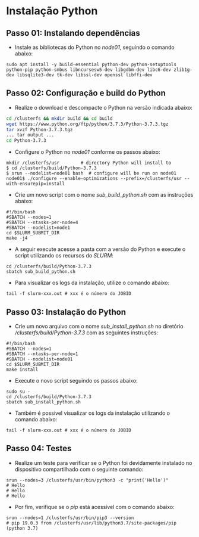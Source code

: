 # Instalação Python

## Passo 01: Instalando dependências
- Instale as bibliotecas do Python no _node01_, seguindo o comando abaixo:
```shell
sudo apt install -y build-essential python-dev python-setuptools python-pip python-smbus libncursesw5-dev libgdbm-dev libc6-dev zlib1g-dev libsqlite3-dev tk-dev libssl-dev openssl libffi-dev
```

## Passo 02: Configuração e build do Python
- Realize o download e descompacte o Python na versão indicada abaixo:
```sh
cd /clusterfs && mkdir build && cd build
wget https://www.python.org/ftp/python/3.7.3/Python-3.7.3.tgz
tar xvzf Python-3.7.3.tgz
... tar output ...
cd Python-3.7.3
```

- Configure o Python no _node01_ conforme os passos abaixo:
```shell
mkdir /clusterfs/usr        # directory Python will install to
$ cd /clusterfs/build/Python-3.7.3
$ srun --nodelist=node01 bash  # configure will be run on node01
node01$ ./configure --enable-optimizations --prefix=/clusterfs/usr --with-ensurepip=install
```

- Crie um novo script com o nome *sub_build_python.sh* com as instruções abaixo:
```shell
#!/bin/bash
#SBATCH --nodes=1
#SBATCH --ntasks-per-node=4
#SBATCH --nodelist=node1
cd $SLURM_SUBMIT_DIR
make -j4
```

- A seguir execute acesse a pasta com a versão do Python e execute o script utilizando os recursos do _SLURM_: 
```shell
cd /clusterfs/build/Python-3.7.3
sbatch sub_build_python.sh
```

- Para visualizar os logs da instalação, utilize o comando abaixo:
```shell
tail -f slurm-xxx.out # xxx é o número do JOBID
```

## Passo 03: Instalação do Python
- Crie um novo arquivo com o nome *sub_install_python.sh* no diretório */clusterfs/build/Python-3.7.3* com as seguintes instruções:
```shell
#!/bin/bash
#SBATCH --nodes=1
#SBATCH --ntasks-per-node=1
#SBATCH --nodelist=node01
cd $SLURM_SUBMIT_DIR
make install
```

- Execute o novo script seguindo os passos abaixo:
```shell
sudo su -
cd /clusterfs/build/Python-3.7.3
sbatch sub_install_python.sh
```

- Também é possível visualizar os logs da instalação utilizando o comando abaixo:
```shell
tail -f slurm-xxx.out # xxx é o número do JOBID
```

## Passo 04: Testes 
- Realize um teste para verificar se o Python foi devidamente instalado no dispositivo compartilhado com o seguinte comando:
```shell
srun --nodes=3 /clusterfs/usr/bin/python3 -c "print('Hello')"
# Hello
# Hello
# Hello
```

- Por fim, verifique se o *pip* está acessível com o comando abaixo:
```shell
srun --nodes=1 /clusterfs/usr/bin/pip3 --version
# pip 19.0.3 from /clusterfs/usr/lib/python3.7/site-packages/pip (python 3.7)
```